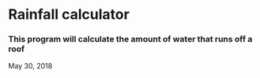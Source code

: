 # Rainfall calculator
### This program will calculate the amount of water that runs off a roof

May 30, 2018